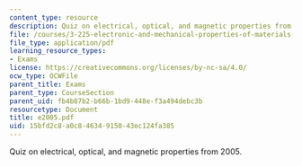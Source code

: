 ```yaml
---
content_type: resource
description: Quiz on electrical, optical, and magnetic properties from 2005.
file: /courses/3-225-electronic-and-mechanical-properties-of-materials-fall-2007/15bfd2c8a0c84634915043ec124fa385_e2005.pdf
file_type: application/pdf
learning_resource_types:
- Exams
license: https://creativecommons.org/licenses/by-nc-sa/4.0/
ocw_type: OCWFile
parent_title: Exams
parent_type: CourseSection
parent_uid: fb4b87b2-b66b-1bd9-448e-f3a494debc3b
resourcetype: Document
title: e2005.pdf
uid: 15bfd2c8-a0c8-4634-9150-43ec124fa385
---
```

Quiz on electrical, optical, and magnetic properties from 2005.